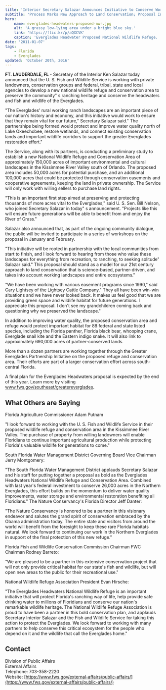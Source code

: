 ```yaml
---
title: 'Interior Secretary Salazar Announces Initiative to Conserve Working Lands and Wildlife Habitat in the Everglades Headwaters'
subtitle: 'Process Marks New Approach to Land Conservation; Proposal Includes New Everglades Headwaters National Wildlife Refuge and Conservation Area'
hero:
    name: everglades-headwaters-proposed-nwr.jpg
    alt: 'A grassy low-lying area under a bright blue sky.'
    link: 'https://flic.kr/p/aQXCVK'
    caption: 'Everglades Headwater Proposed National Wildlife Refuge.  Photo by USFWS.'
date: '2011-01-07'
tags:
    - Florida
    - Everglades
updated: 'October 20th, 2016'
---
```


**FT. LAUDERDALE, FL** - Secretary of the Interior Ken Salazar today announced that the U. S. Fish and Wildlife Service is working with private landowners, conservation groups and federal, tribal, state and local agencies to develop a new national wildlife refuge and conservation area to preserve the community" s ranching heritage and conserve the headwaters and fish and wildlife of the Everglades.  

"The Everglades' rural working ranch landscapes are an important piece of our nation's history and economy, and this initiative would work to ensure that they remain vital for our future," Secretary Salazar said." The partnerships being formed would protect and improve water quality north of Lake Okeechobee, restore wetlands, and connect existing conservation lands and important wildlife corridors to support the greater Everglades restoration effort."  

The Service, along with its partners, is conducting a preliminary study to establish a new National Wildlife Refuge and Conservation Area of approximately 150,000 acres of important environmental and cultural landscapes in the Kissimmee River Valley south of Orlando. The proposed area includes 50,000 acres for potential purchase, and an additional 100,000 acres that could be protected through conservation easements and cooperative agreements, keeping the land in private ownership. The Service will only work with willing sellers to purchase land rights.  

"This is an important first step aimed at preserving and protecting thousands of more acres vital to the Everglades," said U. S. Sen. Bill Nelson, who joined Secretary Salazar in today" s announcement. "Projects like this will ensure future generations will be able to benefit from and enjoy the River of Grass."  

Salazar also announced that, as part of the ongoing community dialogue, the public will be invited to participate in a series of workshops on the proposal in January and February.  

"This initiative will be rooted in partnership with the local communities from start to finish, and I look forward to hearing from those who value these landscapes for everything from recreation, to ranching, to seeking solitude" Salazar said." This proposal should stand as a model for our 21st century approach to land conservation that is science-based, partner-driven, and takes into account working landscapes and entire ecosystems."  

"We have been working with various easement programs since 1990," said Cary Lightsey of the Lightsey Cattle Company." They all have been win-win situations and we have never looked back. It makes us feel good that we are providing green space and wildlife habitat for future generations. I appreciate this proposal. I don't see my grandchildren coming back and questioning why we preserved the landscape."  

In addition to improving water quality, the proposed conservation area and refuge would protect important habitat for 88 federal and state listed species, including the Florida panther, Florida black bear, whooping crane, Everglade snail kite and the Eastern indigo snake. It will also link to approximately 690,000 acres of partner-conserved lands.  

More than a dozen partners are working together through the Greater Everglades Partnership Initiative on the proposed refuge and conservation area. Their efforts are part of a larger conservation effort across south-central Florida.  

A final plan for the Everglades Headwaters proposal is expected by the end of this year. Learn more by visiting www.fws.gov/southeast/greatereverglades.  

## What Others are Saying

Florida Agriculture Commissioner Adam Putnam  

"I look forward to working with the U. S. Fish and Wildlife Service in their proposed wildlife refuge and conservation area in the Kissimmee River Valley. The purchase of property from willing landowners will enable Floridians to continue important agricultural production while protecting Florida's valuable wildlife for generations to come."  

South Florida Water Management District Governing Board Vice Chairman Jerry Montgomery:  

"The South Florida Water Management District applauds Secretary Salazar and his staff for putting together a proposal as bold as the Everglades Headwaters National Wildlife Refuge and Conservation Area. Combined with last year's federal investment to conserve 26,000 acres in the Northern Everglades, this effort builds on the momentum to deliver water quality improvements, water storage and environmental restoration benefiting all Floridians." The Nature Conservancy's Florida Director Jeff Danter:  

"The Nature Conservancy is honored to be a partner in this visionary endeavor and salutes the grand spirit of conservation embraced by the Obama administration today. The entire state and visitors from around the world will benefit from the foresight to keep these rare Florida habitats natural. We look forward to continuing our work in the Northern Everglades in support of the final protection of this new refuge."  

Florida Fish and Wildlife Conservation Commission Chairman FWC Chairman Rodney Barreto:  

"We are pleased to be a partner in this extensive conservation project that will not only provide critical habitat for our state's fish and wildlife, but will open new areas to the public for their recreational use."  

National Wildlife Refuge Association President Evan Hirsche:  

"The Everglades Headwaters National Wildlife Refuge is an important initiative that will protect Florida's ranching way of life, help provide safe drinking water to millions of Floridians and conserve our nation's remarkable wildlife heritage. The National Wildlife Refuge Association is proud to have been a partner in this bold conservation plan, and applauds Secretary Interior Salazar and the Fish and Wildlife Service for taking this action to protect the Everglades. We look forward to working with many partners to help conserve this critical ecosystem for the people who depend on it and the wildlife that call the Everglades home."

## Contact

Division of Public Affairs  
External Affairs  
Telephone: 703-358-2220  
Website: [https://www.fws.gov/external-affairs/public-affairs/](https://www.fws.gov/external-affairs/public-affairs/)
